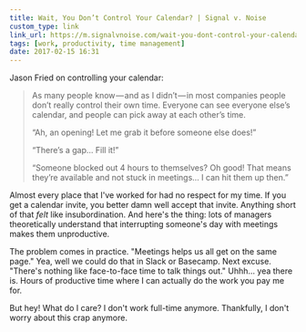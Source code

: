 ```yaml
---
title: Wait, You Don’t Control Your Calendar? | Signal v. Noise
custom_type: link
link_url: https://m.signalvnoise.com/wait-you-dont-control-your-calendar-3a40f8f642fe
tags: [work, productivity, time management]
date: 2017-02-15 16:31
---
```

Jason Fried on controlling your calendar:

> As many people know — and as I didn’t — in most companies people don’t really control their own time. Everyone can see everyone else’s calendar, and people can pick away at each other’s time.
>
> “Ah, an opening! Let me grab it before someone else does!”
>
> “There’s a gap… Fill it!”
>
> “Someone blocked out 4 hours to themselves? Oh good! That means they’re available and not stuck in meetings… I can hit them up then.”

Almost every place that I've worked for had no respect for my time. If you get a calendar invite, you better damn well accept that invite. Anything short of that *felt* like insubordination. And here's the thing: lots of managers theoretically understand that interrupting someone's day with meetings makes them unproductive.

The problem comes in practice. "Meetings helps us all get on the same page." Yea, well we could do that in Slack or Basecamp. Next excuse. "There's nothing like face-to-face time to talk things out." Uhhh… yea there is. Hours of productive time where I can actually do the work you pay me for.

But hey! What do I care? I don't work full-time anymore. Thankfully, I don't worry about this crap anymore.
